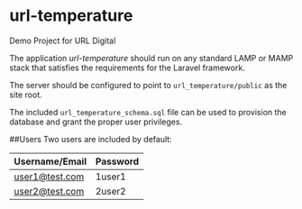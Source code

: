 # url-temperature
Demo Project for URL Digital

The application *url-temperature* should run on any standard LAMP or MAMP stack that satisfies the requirements for the Laravel framework.

The server should be configured to point to `url_temperature/public` as the site root.

The included `url_temperature_schema.sql` file can be used to provision the database and grant the proper user privileges.

##Users
Two users are included by default:

| Username/Email | Password |
| --- | --- |
| user1@test.com   | 1user1 |
| user2@test.com | 2user2 |
